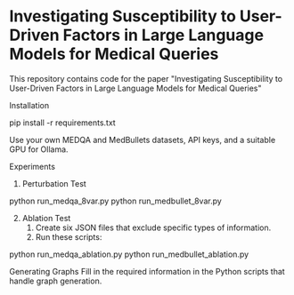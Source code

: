 # Investigating Susceptibility to User-Driven Factors in Large Language Models for Medical Queries

This repository contains code for the paper "Investigating Susceptibility to User-Driven Factors in Large Language Models for Medical Queries"

Installation

pip install -r requirements.txt

Use your own MEDQA and MedBullets datasets, API keys, and a suitable GPU for Ollama.

Experiments

1. Perturbation Test

python run_medqa_8var.py
python run_medbullet_8var.py

2. Ablation Test
	1.	Create six JSON files that exclude specific types of information.
	2.	Run these scripts:

python run_medqa_ablation.py
python run_medbullet_ablation.py

Generating Graphs
Fill in the required information in the Python scripts that handle graph generation.